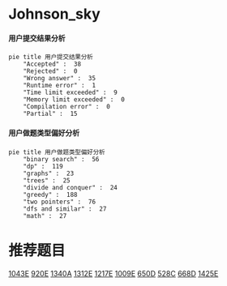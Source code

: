 # Johnson_sky

<!-- tabs:start -->



#### **用户提交结果分析**

```mermaid
pie title 用户提交结果分析
    "Accepted" :  38
    "Rejected" :  0
    "Wrong answer" :  35
    "Runtime error" :  1
    "Time limit exceeded" :  9
    "Memory limit exceeded" :  0
    "Compilation error" :  0
    "Partial" :  15
```

#### **用户做题类型偏好分析**

```mermaid
pie title 用户做题类型偏好分析
    "binary search" :  56
    "dp" :  119
    "graphs" :  23
    "trees" :  25
    "divide and conquer" :  24
    "greedy" :  188
    "two pointers" :  76
    "dfs and similar" :  27
    "math" :  27
```



<!-- tabs:end -->
# 推荐题目
[1043E](https://codeforces.com/contest/1043/problem/E)
[920E](https://codeforces.com/contest/920/problem/E)
[1340A](https://codeforces.com/contest/1340/problem/A)
[1312E](https://codeforces.com/contest/1312/problem/E)
[1217E](https://codeforces.com/contest/1217/problem/E)
[1009E](https://codeforces.com/contest/1009/problem/E)
[650D](https://codeforces.com/contest/650/problem/D)
[528C](https://codeforces.com/contest/528/problem/C)
[668D](https://codeforces.com/contest/668/problem/D)
[1425E](https://codeforces.com/contest/1425/problem/E)
